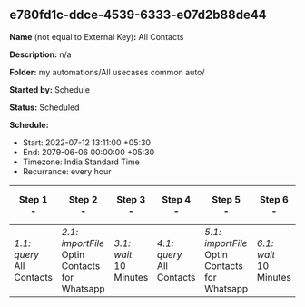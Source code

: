 ## e780fd1c-ddce-4539-6333-e07d2b88de44

**Name** (not equal to External Key)**:** All Contacts

**Description:** n/a

**Folder:** my automations/All usecases common auto/

**Started by:** Schedule

**Status:** Scheduled

**Schedule:**

* Start: 2022-07-12 13:11:00 +05:30
* End: 2079-06-06 00:00:00 +05:30
* Timezone:  India Standard Time
* Recurrance: every  hour 

| Step 1<br>_-_ | Step 2<br>_-_ | Step 3<br>_-_ | Step 4<br>_-_ | Step 5<br>_-_ | Step 6<br>_-_ | Step 7<br>_-_ | Step 8<br>_-_ | Step 9<br>_-_ | Step 10<br>_-_ | Step 11<br>_-_ | Step 12<br>_-_ | Step 13<br>_-_ | Step 14<br>_-_ | Step 15<br>_-_ | Step 16<br>_-_ | Step 17<br>_-_ |
| --- | --- | --- | --- | --- | --- | --- | --- | --- | --- | --- | --- | --- | --- | --- | --- | --- |
| _1.1: query_<br>All Contacts | _2.1: importFile_<br>Optin Contacts for Whatsapp | _3.1: wait_<br>10 Minutes | _4.1: query_<br>All Contacts | _5.1: importFile_<br>Optin Contacts for Whatsapp | _6.1: wait_<br>10 Minutes | _7.1: query_<br>All Contacts | _8.1: importFile_<br>Optin Contacts for Whatsapp | _9.1: wait_<br>10 Minutes | _10.1: query_<br>All Contacts | _11.1: importFile_<br>Optin Contacts for Whatsapp | _12.1: wait_<br>10 Minutes | _13.1: query_<br>All Contacts | _14.1: importFile_<br>Optin Contacts for Whatsapp | _15.1: wait_<br>10 Minutes | _16.1: query_<br>All Contacts | _17.1: importFile_<br>Optin Contacts for Whatsapp |

